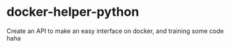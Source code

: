 # docker-helper-python
Create an API to make an easy interface on docker, and training some code haha

